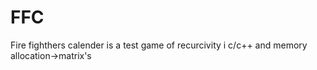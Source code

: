 # FFC
Fire fighthers calender 
is a test game of recurcivity i c/c++
and memory allocation->matrix's
